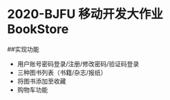 # 2020-BJFU 移动开发大作业 BookStore
##实现功能
- 用户账号密码登录/注册/修改密码/验证码登录
- 三种图书列表（书籍/杂志/报纸）
- 将图书添加至收藏
- 购物车功能
